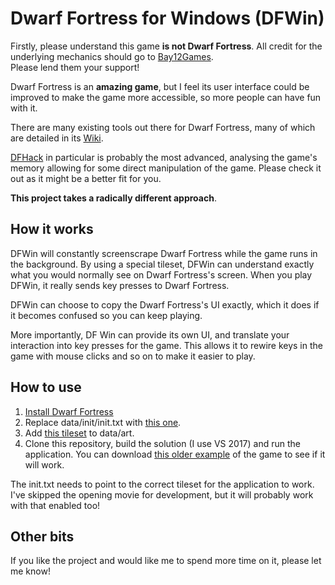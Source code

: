 # Dwarf Fortress for Windows (DFWin)
Firstly, please understand this game **is not Dwarf Fortress**. All credit for the underlying mechanics should go to [Bay12Games](http://www.bay12games.com/dwarves/).<br>
Please lend them your support!

Dwarf Fortress is an **amazing game**, but I feel its user interface could be improved to make the game more accessible, so more people can have fun with it.

There are many existing tools out there for Dwarf Fortress, many of which are detailed in its [Wiki](http://dwarffortresswiki.org/index.php/DF2014:Utilities). 

[DFHack](http://dwarffortresswiki.org/index.php/Utility:DFHack) in particular is probably the most advanced, analysing the game's memory allowing for some direct manipulation of the game. Please check it out as it might be a better fit for you.

**This project takes a radically different approach**.

## How it works

DFWin will constantly screenscrape Dwarf Fortress while the game runs in the background. By using a special tileset, DFWin can understand exactly what you would normally see on Dwarf Fortress's screen. When you play DFWin, it really sends key presses to Dwarf Fortress.

DFWin can choose to copy the Dwarf Fortress's UI exactly, which it does if it becomes confused so you can keep playing.

More importantly, DF Win can provide its own UI, and translate your interaction into key presses for the game. This allows it to rewire keys in the game with mouse clicks and so on to make it easier to play.

## How to use

1. [Install Dwarf Fortress](http://www.bay12games.com/dwarves/)
2. Replace data/init/init.txt with [this one](init.txt).
3. Add [this tileset](DFWin/DFWin.Core/Resources/ComputerTileSetMicro.bmp) to data/art.
4. Clone this repository, build the solution (I use VS 2017) and run the application. You can download [this older example](DFWinTest.zip) of the game to see if it will work.

The init.txt needs to point to the correct tileset for the application to work. I've skipped the opening movie for development, but it will probably work with that enabled too!

## Other bits

If you like the project and would like me to spend more time on it, please let me know!
